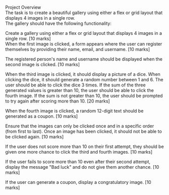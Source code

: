 Project Overview <br>
The task is to create a beautiful gallery using either a flex or grid layout that displays 4 images in a single row. <br>
The gallery should have the following functionality: <br>

Create a gallery using either a flex or grid layout that displays 4 images in a single row. [10 marks] <br>
When the first image is clicked, a form appears where the user can register themselves by providing their name, email, and username. [10 marks] <br>

The registered person's name and username should be displayed when the second image is clicked. [10 marks] <br>

When the third image is clicked, it should display a picture of a dice. When clicking the dice, it should generate a random number between 1 and 6. The user should be able to click the dice 3 times. If the sum of the three generated values is greater than 10, the user should be able to click the fourth image. If the sum is not greater than 10, the user should be prompted to try again after scoring more than 10. [20 marks] <br>

When the fourth image is clicked, a random 12-digit text should be generated as a coupon. [10 marks] <br>

Ensure that the images can only be clicked once and in a specific order (from first to last). Once an image has been clicked, it should not be able to be clicked again. [10 marks] <br>

If the user does not score more than 10 on their first attempt, they should be given one more chance to click the third and fourth images. [10 marks] <br>

If the user fails to score more than 10 even after their second attempt, display the message "Bad luck" and do not give them another chance. [10 marks] <br>

If the user can generate a coupon, display a congratulatory image. [10 marks]